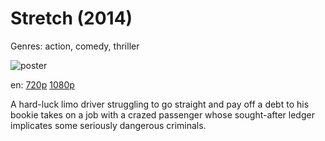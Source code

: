 # Stretch (2014)

Genres: action, comedy, thriller

![poster](http://image.tmdb.org/t/p/w500/5nl4WEEpLb75Y82NC4QZ45H6jG2.jpg)

en:
  [720p](magnet:?xt=urn:btih:9b9571328eb8d416c3552b6412c279e924d705ce&dn=Stretch+%282014%29+720p+BrRip+x264+-+YIFY&tr=udp%3A%2F%2Ftracker.openbittorrent.com%3A80%2Fannounce&tr=udp%3A%2F%2Fglotorrents.pw%3A6969%2Fannounce&tr=udp%3A%2F%2Ftracker.openbittorrent.com%3A80%2Fannounce&tr=udp%3A%2F%2Ftracker.opentrackr.org%3A1337%2Fannounce&tr=udp%3A%2F%2Fzer0day.to%3A1337%2Fannounce&tr=udp%3A%2F%2Ftracker.coppersurfer.tk%3A6969%2Fannounce)
  [1080p](magnet:?xt=urn:btih:86C1837EA81BDA957458E60070CC954D2A454B17&tr=udp://glotorrents.pw:6969/announce&tr=udp://tracker.opentrackr.org:1337/announce&tr=udp://torrent.gresille.org:80/announce&tr=udp://tracker.openbittorrent.com:80&tr=udp://tracker.coppersurfer.tk:6969&tr=udp://tracker.leechers-paradise.org:6969&tr=udp://p4p.arenabg.ch:1337&tr=udp://tracker.internetwarriors.net:1337)
  


A hard-luck limo driver struggling to go straight and pay off a debt to his bookie takes on a job with a crazed passenger whose sought-after ledger implicates some seriously dangerous criminals.